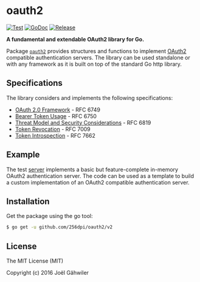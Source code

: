 # oauth2

[![Test](https://github.com/256dpi/oauth2/actions/workflows/test.yml/badge.svg)](https://github.com/256dpi/oauth2/actions/workflows/test.yml)
[![GoDoc](https://godoc.org/github.com/256dpi/oauth2?status.svg)](http://godoc.org/github.com/256dpi/oauth2)
[![Release](https://img.shields.io/github/release/256dpi/oauth2.svg)](https://github.com/256dpi/oauth2/releases)

**A fundamental and extendable OAuth2 library for Go.**

Package [`oauth2`](http://godoc.org/github.com/256dpi/oauth2) provides structures and functions to implement [OAuth2](https://oauth.net/2/) compatible authentication servers. The library can be used standalone or with any framework as it is built on top of the standard Go http library.

## Specifications

The library considers and implements the following specifications:
 
- [OAuth 2.0 Framework](https://tools.ietf.org/html/rfc6749) - RFC 6749
- [Bearer Token Usage](https://tools.ietf.org/html/rfc6750) - RFC 6750
- [Threat Model and Security Considerations](https://tools.ietf.org/html/rfc6819) - RFC 6819
- [Token Revocation](https://tools.ietf.org/html/rfc7009) - RFC 7009
- [Token Introspection](https://tools.ietf.org/html/rfc7662) - RFC 7662

## Example

The test [server](https://github.com/256dpi/oauth2/blob/master/server.go) implements a basic but feature-complete in-memory OAuth2 authentication server. The code can be used as a template to build a custom implementation of an OAuth2 compatible authentication server.

## Installation

Get the package using the go tool:

```bash
$ go get -u github.com/256dpi/oauth2/v2
```

## License

The MIT License (MIT)

Copyright (c) 2016 Joël Gähwiler
